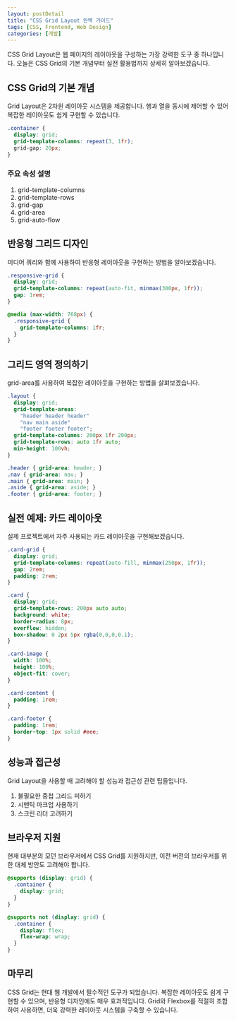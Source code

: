 ```yaml
---
layout: postDetail
title: "CSS Grid Layout 완벽 가이드"
tags: [CSS, Frontend, Web Design]
categories: [개발]
---
```


CSS Grid Layout은 웹 페이지의 레이아웃을 구성하는 가장 강력한 도구 중 하나입니다. 오늘은 CSS Grid의 기본 개념부터 실전 활용법까지 상세히 알아보겠습니다.

## CSS Grid의 기본 개념

Grid Layout은 2차원 레이아웃 시스템을 제공합니다. 행과 열을 동시에 제어할 수 있어 복잡한 레이아웃도 쉽게 구현할 수 있습니다.

```css
.container {
  display: grid;
  grid-template-columns: repeat(3, 1fr);
  grid-gap: 20px;
}
```

### 주요 속성 설명
1. grid-template-columns
2. grid-template-rows
3. grid-gap
4. grid-area
5. grid-auto-flow

## 반응형 그리드 디자인

미디어 쿼리와 함께 사용하여 반응형 레이아웃을 구현하는 방법을 알아보겠습니다.

```css
.responsive-grid {
  display: grid;
  grid-template-columns: repeat(auto-fit, minmax(300px, 1fr));
  gap: 1rem;
}

@media (max-width: 768px) {
  .responsive-grid {
    grid-template-columns: 1fr;
  }
}
```

## 그리드 영역 정의하기

grid-area를 사용하여 복잡한 레이아웃을 구현하는 방법을 살펴보겠습니다.

```css
.layout {
  display: grid;
  grid-template-areas:
    "header header header"
    "nav main aside"
    "footer footer footer";
  grid-template-columns: 200px 1fr 200px;
  grid-template-rows: auto 1fr auto;
  min-height: 100vh;
}

.header { grid-area: header; }
.nav { grid-area: nav; }
.main { grid-area: main; }
.aside { grid-area: aside; }
.footer { grid-area: footer; }
```

## 실전 예제: 카드 레이아웃

실제 프로젝트에서 자주 사용되는 카드 레이아웃을 구현해보겠습니다.

```css
.card-grid {
  display: grid;
  grid-template-columns: repeat(auto-fill, minmax(250px, 1fr));
  gap: 2rem;
  padding: 2rem;
}

.card {
  display: grid;
  grid-template-rows: 200px auto auto;
  background: white;
  border-radius: 8px;
  overflow: hidden;
  box-shadow: 0 2px 5px rgba(0,0,0,0.1);
}

.card-image {
  width: 100%;
  height: 100%;
  object-fit: cover;
}

.card-content {
  padding: 1rem;
}

.card-footer {
  padding: 1rem;
  border-top: 1px solid #eee;
}
```

## 성능과 접근성

Grid Layout을 사용할 때 고려해야 할 성능과 접근성 관련 팁들입니다.

1. 불필요한 중첩 그리드 피하기
2. 시맨틱 마크업 사용하기
3. 스크린 리더 고려하기

## 브라우저 지원

현재 대부분의 모던 브라우저에서 CSS Grid를 지원하지만, 이전 버전의 브라우저를 위한 대체 방안도 고려해야 합니다.

```css
@supports (display: grid) {
  .container {
    display: grid;
  }
}

@supports not (display: grid) {
  .container {
    display: flex;
    flex-wrap: wrap;
  }
}
```

## 마무리

CSS Grid는 현대 웹 개발에서 필수적인 도구가 되었습니다. 복잡한 레이아웃도 쉽게 구현할 수 있으며, 반응형 디자인에도 매우 효과적입니다. Grid와 Flexbox를 적절히 조합하여 사용하면, 더욱 강력한 레이아웃 시스템을 구축할 수 있습니다.
